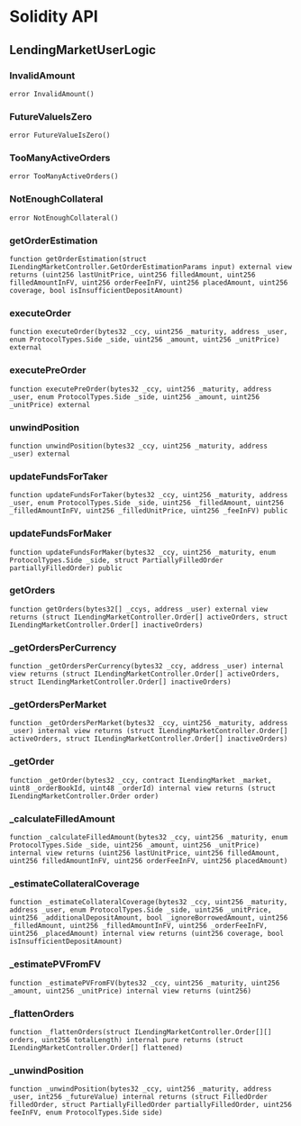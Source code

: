 # Solidity API

## LendingMarketUserLogic

### InvalidAmount

```solidity
error InvalidAmount()
```

### FutureValueIsZero

```solidity
error FutureValueIsZero()
```

### TooManyActiveOrders

```solidity
error TooManyActiveOrders()
```

### NotEnoughCollateral

```solidity
error NotEnoughCollateral()
```

### getOrderEstimation

```solidity
function getOrderEstimation(struct ILendingMarketController.GetOrderEstimationParams input) external view returns (uint256 lastUnitPrice, uint256 filledAmount, uint256 filledAmountInFV, uint256 orderFeeInFV, uint256 placedAmount, uint256 coverage, bool isInsufficientDepositAmount)
```

### executeOrder

```solidity
function executeOrder(bytes32 _ccy, uint256 _maturity, address _user, enum ProtocolTypes.Side _side, uint256 _amount, uint256 _unitPrice) external
```

### executePreOrder

```solidity
function executePreOrder(bytes32 _ccy, uint256 _maturity, address _user, enum ProtocolTypes.Side _side, uint256 _amount, uint256 _unitPrice) external
```

### unwindPosition

```solidity
function unwindPosition(bytes32 _ccy, uint256 _maturity, address _user) external
```

### updateFundsForTaker

```solidity
function updateFundsForTaker(bytes32 _ccy, uint256 _maturity, address _user, enum ProtocolTypes.Side _side, uint256 _filledAmount, uint256 _filledAmountInFV, uint256 _filledUnitPrice, uint256 _feeInFV) public
```

### updateFundsForMaker

```solidity
function updateFundsForMaker(bytes32 _ccy, uint256 _maturity, enum ProtocolTypes.Side _side, struct PartiallyFilledOrder partiallyFilledOrder) public
```

### getOrders

```solidity
function getOrders(bytes32[] _ccys, address _user) external view returns (struct ILendingMarketController.Order[] activeOrders, struct ILendingMarketController.Order[] inactiveOrders)
```

### _getOrdersPerCurrency

```solidity
function _getOrdersPerCurrency(bytes32 _ccy, address _user) internal view returns (struct ILendingMarketController.Order[] activeOrders, struct ILendingMarketController.Order[] inactiveOrders)
```

### _getOrdersPerMarket

```solidity
function _getOrdersPerMarket(bytes32 _ccy, uint256 _maturity, address _user) internal view returns (struct ILendingMarketController.Order[] activeOrders, struct ILendingMarketController.Order[] inactiveOrders)
```

### _getOrder

```solidity
function _getOrder(bytes32 _ccy, contract ILendingMarket _market, uint8 _orderBookId, uint48 _orderId) internal view returns (struct ILendingMarketController.Order order)
```

### _calculateFilledAmount

```solidity
function _calculateFilledAmount(bytes32 _ccy, uint256 _maturity, enum ProtocolTypes.Side _side, uint256 _amount, uint256 _unitPrice) internal view returns (uint256 lastUnitPrice, uint256 filledAmount, uint256 filledAmountInFV, uint256 orderFeeInFV, uint256 placedAmount)
```

### _estimateCollateralCoverage

```solidity
function _estimateCollateralCoverage(bytes32 _ccy, uint256 _maturity, address _user, enum ProtocolTypes.Side _side, uint256 _unitPrice, uint256 _additionalDepositAmount, bool _ignoreBorrowedAmount, uint256 _filledAmount, uint256 _filledAmountInFV, uint256 _orderFeeInFV, uint256 _placedAmount) internal view returns (uint256 coverage, bool isInsufficientDepositAmount)
```

### _estimatePVFromFV

```solidity
function _estimatePVFromFV(bytes32 _ccy, uint256 _maturity, uint256 _amount, uint256 _unitPrice) internal view returns (uint256)
```

### _flattenOrders

```solidity
function _flattenOrders(struct ILendingMarketController.Order[][] orders, uint256 totalLength) internal pure returns (struct ILendingMarketController.Order[] flattened)
```

### _unwindPosition

```solidity
function _unwindPosition(bytes32 _ccy, uint256 _maturity, address _user, int256 _futureValue) internal returns (struct FilledOrder filledOrder, struct PartiallyFilledOrder partiallyFilledOrder, uint256 feeInFV, enum ProtocolTypes.Side side)
```

